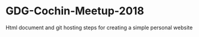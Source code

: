 # GDG-Cochin-Meetup-2018

Html document and git hosting steps for creating a simple personal website
